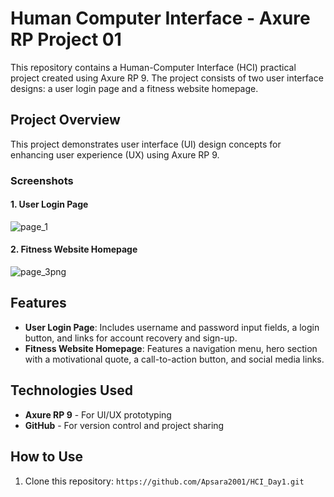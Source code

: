 # Human Computer Interface - Axure RP Project 01

This repository contains a Human-Computer Interface (HCI) practical project created using Axure RP 9. The project consists of two user interface designs: a user login page and a fitness website homepage.

## Project Overview
This project demonstrates user interface (UI) design concepts for enhancing user experience (UX) using Axure RP 9.

### Screenshots
#### 1. User Login Page
![page_1](https://github.com/user-attachments/assets/50e1d54b-9301-4036-943a-440514813423)


#### 2. Fitness Website Homepage
![page_3png](https://github.com/user-attachments/assets/8519a1ce-a839-4c82-b072-8075d1c9809f)



## Features
- **User Login Page**: Includes username and password input fields, a login button, and links for account recovery and sign-up.
- **Fitness Website Homepage**: Features a navigation menu, hero section with a motivational quote, a call-to-action button, and social media links.

## Technologies Used
- **Axure RP 9** - For UI/UX prototyping
- **GitHub** - For version control and project sharing

## How to Use
1. Clone this repository:
   ```https://github.com/Apsara2001/HCI_Day1.git```

  
